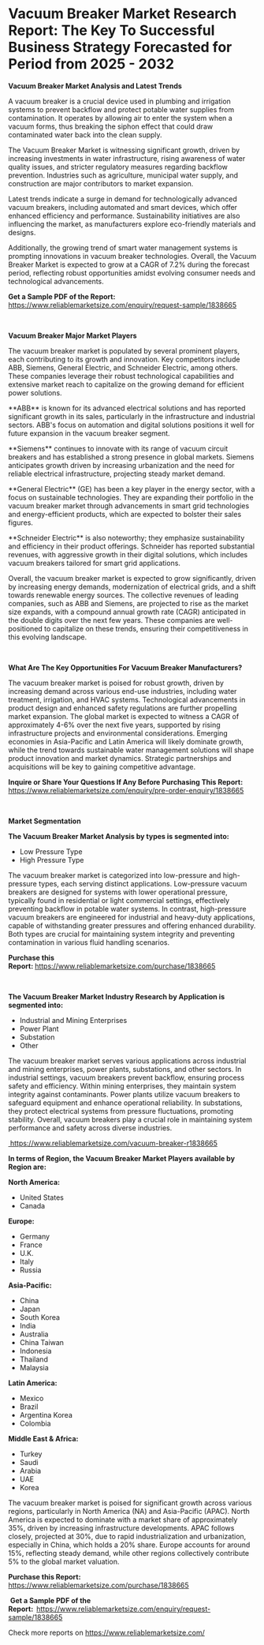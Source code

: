 <p><h1>Vacuum Breaker Market Research Report: The Key To Successful Business Strategy Forecasted for Period from 2025 - 2032</h1></p><p><strong>Vacuum Breaker Market Analysis and Latest Trends</strong></p>
<p><p>A vacuum breaker is a crucial device used in plumbing and irrigation systems to prevent backflow and protect potable water supplies from contamination. It operates by allowing air to enter the system when a vacuum forms, thus breaking the siphon effect that could draw contaminated water back into the clean supply. </p><p>The Vacuum Breaker Market is witnessing significant growth, driven by increasing investments in water infrastructure, rising awareness of water quality issues, and stricter regulatory measures regarding backflow prevention. Industries such as agriculture, municipal water supply, and construction are major contributors to market expansion. </p><p>Latest trends indicate a surge in demand for technologically advanced vacuum breakers, including automated and smart devices, which offer enhanced efficiency and performance. Sustainability initiatives are also influencing the market, as manufacturers explore eco-friendly materials and designs. </p><p>Additionally, the growing trend of smart water management systems is prompting innovations in vacuum breaker technologies. Overall, the Vacuum Breaker Market is expected to grow at a CAGR of 7.2% during the forecast period, reflecting robust opportunities amidst evolving consumer needs and technological advancements.</p></p>
<p><strong>Get a Sample PDF of the Report:&nbsp;</strong> <a href="https://www.reliablemarketsize.com/enquiry/request-sample/1838665?utm_campaign=2308&utm_medium=2&utm_source=Github&utm_content=ia&utm_term=28022025&utm_id=vacuum-breaker">https://www.reliablemarketsize.com/enquiry/request-sample/1838665</a></p>
<p>&nbsp;</p>
<p><strong>Vacuum Breaker Major Market Players</strong></p>
<p><p>The vacuum breaker market is populated by several prominent players, each contributing to its growth and innovation. Key competitors include ABB, Siemens, General Electric, and Schneider Electric, among others. These companies leverage their robust technological capabilities and extensive market reach to capitalize on the growing demand for efficient power solutions.</p><p>**ABB** is known for its advanced electrical solutions and has reported significant growth in its sales, particularly in the infrastructure and industrial sectors. ABB's focus on automation and digital solutions positions it well for future expansion in the vacuum breaker segment.</p><p>**Siemens** continues to innovate with its range of vacuum circuit breakers and has established a strong presence in global markets. Siemens anticipates growth driven by increasing urbanization and the need for reliable electrical infrastructure, projecting steady market demand.</p><p>**General Electric** (GE) has been a key player in the energy sector, with a focus on sustainable technologies. They are expanding their portfolio in the vacuum breaker market through advancements in smart grid technologies and energy-efficient products, which are expected to bolster their sales figures.</p><p>**Schneider Electric** is also noteworthy; they emphasize sustainability and efficiency in their product offerings. Schneider has reported substantial revenues, with aggressive growth in their digital solutions, which includes vacuum breakers tailored for smart grid applications.</p><p>Overall, the vacuum breaker market is expected to grow significantly, driven by increasing energy demands, modernization of electrical grids, and a shift towards renewable energy sources. The collective revenues of leading companies, such as ABB and Siemens, are projected to rise as the market size expands, with a compound annual growth rate (CAGR) anticipated in the double digits over the next few years. These companies are well-positioned to capitalize on these trends, ensuring their competitiveness in this evolving landscape.</p></p>
<p>&nbsp;</p>
<p><strong>What Are The Key Opportunities For Vacuum Breaker Manufacturers?</strong></p>
<p><p>The vacuum breaker market is poised for robust growth, driven by increasing demand across various end-use industries, including water treatment, irrigation, and HVAC systems. Technological advancements in product design and enhanced safety regulations are further propelling market expansion. The global market is expected to witness a CAGR of approximately 4-6% over the next five years, supported by rising infrastructure projects and environmental considerations. Emerging economies in Asia-Pacific and Latin America will likely dominate growth, while the trend towards sustainable water management solutions will shape product innovation and market dynamics. Strategic partnerships and acquisitions will be key to gaining competitive advantage.</p></p>
<p><strong>Inquire or Share Your Questions If Any Before Purchasing This Report:</strong> <a href="https://www.reliablemarketsize.com/enquiry/pre-order-enquiry/1838665?utm_campaign=2308&utm_medium=2&utm_source=Github&utm_content=ia&utm_term=28022025&utm_id=vacuum-breaker">https://www.reliablemarketsize.com/enquiry/pre-order-enquiry/1838665</a></p>
<p>&nbsp;</p>
<p><strong>Market Segmentation</strong></p>
<p><strong>The Vacuum Breaker Market Analysis by types is segmented into:</strong></p>
<p><ul><li>Low Pressure Type</li><li>High Pressure Type</li></ul></p>
<p><p>The vacuum breaker market is categorized into low-pressure and high-pressure types, each serving distinct applications. Low-pressure vacuum breakers are designed for systems with lower operational pressure, typically found in residential or light commercial settings, effectively preventing backflow in potable water systems. In contrast, high-pressure vacuum breakers are engineered for industrial and heavy-duty applications, capable of withstanding greater pressures and offering enhanced durability. Both types are crucial for maintaining system integrity and preventing contamination in various fluid handling scenarios.</p></p>
<p><strong>Purchase this Report:&nbsp;</strong><a href="https://www.reliablemarketsize.com/purchase/1838665?utm_campaign=2308&utm_medium=2&utm_source=Github&utm_content=ia&utm_term=28022025&utm_id=vacuum-breaker">https://www.reliablemarketsize.com/purchase/1838665</a></p>
<p>&nbsp;</p>
<p><strong>The Vacuum Breaker Market Industry Research by Application is segmented into:</strong></p>
<p><ul><li>Industrial and Mining Enterprises</li><li>Power Plant</li><li>Substation</li><li>Other</li></ul></p>
<p><p>The vacuum breaker market serves various applications across industrial and mining enterprises, power plants, substations, and other sectors. In industrial settings, vacuum breakers prevent backflow, ensuring process safety and efficiency. Within mining enterprises, they maintain system integrity against contaminants. Power plants utilize vacuum breakers to safeguard equipment and enhance operational reliability. In substations, they protect electrical systems from pressure fluctuations, promoting stability. Overall, vacuum breakers play a crucial role in maintaining system performance and safety across diverse industries.</p></p>
<p><a href="https://www.reliablemarketsize.com/vacuum-breaker-r1838665?utm_campaign=2308&utm_medium=2&utm_source=Github&utm_content=ia&utm_term=28022025&utm_id=vacuum-breaker">&nbsp;https://www.reliablemarketsize.com/vacuum-breaker-r1838665</a></p>
<p><strong>In terms of Region, the Vacuum Breaker Market Players available by Region are:</strong></p>
<p>
    <p> <strong> North America: </strong>
        <ul>
            <li>United States</li>
            <li>Canada</li>
        </ul>
        </p> 
    <p> <strong> Europe: </strong>
        <ul>
            <li>Germany</li>
            <li>France</li>
            <li>U.K.</li>
            <li>Italy</li>
            <li>Russia</li>
        </ul>
        </p> 
    <p> <strong> Asia-Pacific: </strong>
        <ul>
            <li>China</li>
            <li>Japan</li>
            <li>South Korea</li>
            <li>India</li>
            <li>Australia</li>
            <li>China Taiwan</li>
            <li>Indonesia</li>
            <li>Thailand</li>
            <li>Malaysia</li>
        </ul>
        </p> 
    <p> <strong> Latin America: </strong>
        <ul>
            <li>Mexico</li>
            <li>Brazil</li>
            <li>Argentina Korea</li>
            <li>Colombia</li>
        </ul>
        </p> 
    <p> <strong> Middle East & Africa: </strong>
        <ul>
            <li>Turkey</li>
            <li>Saudi</li>
            <li>Arabia</li>
            <li>UAE</li>
            <li>Korea</li>
        </ul>
    </p>
    </p>
<p><p>The vacuum breaker market is poised for significant growth across various regions, particularly in North America (NA) and Asia-Pacific (APAC). North America is expected to dominate with a market share of approximately 35%, driven by increasing infrastructure developments. APAC follows closely, projected at 30%, due to rapid industrialization and urbanization, especially in China, which holds a 20% share. Europe accounts for around 15%, reflecting steady demand, while other regions collectively contribute 5% to the global market valuation.</p></p>
<p><strong>Purchase this Report: </strong><a href="https://www.reliablemarketsize.com/purchase/1838665?utm_campaign=2308&utm_medium=2&utm_source=Github&utm_content=ia&utm_term=28022025&utm_id=vacuum-breaker">https://www.reliablemarketsize.com/purchase/1838665</a></p>
<p>&nbsp;<strong>Get a Sample PDF of the Report:&nbsp;&nbsp;</strong><a href="https://www.reliablemarketsize.com/enquiry/request-sample/1838665?utm_campaign=2308&utm_medium=2&utm_source=Github&utm_content=ia&utm_term=28022025&utm_id=vacuum-breaker">https://www.reliablemarketsize.com/enquiry/request-sample/1838665</a></p>
<p><strong></strong></p>
<p>Check more reports on <a href="https://www.reliablemarketsize.com/?utm_campaign=2308&utm_medium=2&utm_source=Github&utm_content=ia&utm_term=28022025&utm_id=vacuum-breaker">https://www.reliablemarketsize.com/</a></p>